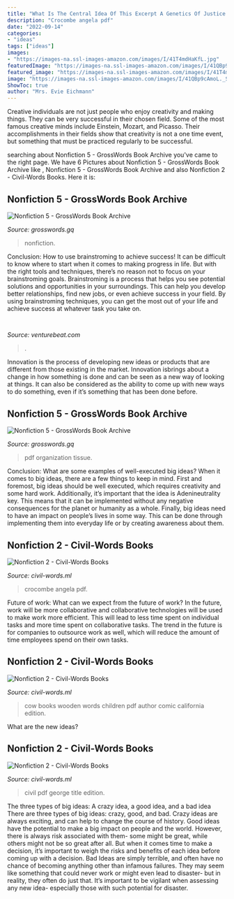 ```yaml
---
title: "What Is The Central Idea Of This Excerpt A Genetics Of Justice - Cow Books Wooden Words Children Pdf Author Comic California Edition"
description: "Crocombe angela pdf"
date: "2022-09-14"
categories:
- "ideas"
tags: ["ideas"]
images:
- "https://images-na.ssl-images-amazon.com/images/I/41T4mdHaKfL.jpg"
featuredImage: "https://images-na.ssl-images-amazon.com/images/I/41QBp9cAmoL._SX331_BO1,204,203,200_.jpg"
featured_image: "https://images-na.ssl-images-amazon.com/images/I/41T4mdHaKfL.jpg"
image: "https://images-na.ssl-images-amazon.com/images/I/41QBp9cAmoL._SX331_BO1,204,203,200_.jpg"
ShowToc: true
author: "Mrs. Evie Eichmann"
---
```



Creative individuals are not just people who enjoy creativity and making things. They can be very successful in their chosen field. Some of the most famous creative minds include Einstein, Mozart, and Picasso. Their accomplishments in their fields show that creativity is not a one time event, but something that must be practiced regularly to be successful.

	

		
searching about Nonfiction 5 - GrossWords Book Archive you've came to the right page. We have 6 Pictures about Nonfiction 5 - GrossWords Book Archive like , Nonfiction 5 - GrossWords Book Archive and also Nonfiction 2 - Civil-Words Books. Here it is:
		
    
## Nonfiction 5 - GrossWords Book Archive

<img loading=lazy src="https://images-na.ssl-images-amazon.com/images/I/41QBp9cAmoL._SX331_BO1,204,203,200_.jpg" onerror="this.onerror=null;this.src='https://tse1.mm.bing.net/th?id=OIP.bBkfGcKy3zUTrhTzuzIVuQAAAA&amp;pid=15.1';" alt="Nonfiction 5 - GrossWords Book Archive">

_Source: grosswords.gq_

>nonfiction. 

	

Conclusion: How to use brainstroming to achieve success!
It can be difficult to know where to start when it comes to making progress in life. But with the right tools and techniques, there’s no reason not to focus on your brainstroming goals. Brainstroming is a process that helps you see potential solutions and opportunities in your surroundings. This can help you develop better relationships, find new jobs, or even achieve success in your field. By using brainstroming techniques, you can get the most out of your life and achieve success at whatever task you take on.

    
## 

<img loading=lazy src="https://venturebeat.com/wp-content/uploads/2020/05/PME-iOS-v2-Join-Teams-Meeting-3.png?w=800" onerror="this.onerror=null;this.src='https://tse1.mm.bing.net/th?id=OIP.nb84xPLnVCtjD_VxKAnT5wHaEs&amp;pid=15.1';" alt="">

_Source: venturebeat.com_

>. 

	

Innovation is the process of developing new ideas or products that are different from those existing in the market. Innovation isbrings about a change in how something is done and can be seen as a new way of looking at things. It can also be considered as the ability to come up with new ways to do something, even if it’s something that has been done before.

    
## Nonfiction 5 - GrossWords Book Archive

<img loading=lazy src="https://images-na.ssl-images-amazon.com/images/I/41kqFA75stL._SX330_BO1%2c204%2c203%2c200_.jpg" onerror="this.onerror=null;this.src='https://tse2.mm.bing.net/th?id=OIP.ppcxqpkQO1zCFia8c9M0LwAAAA&amp;pid=15.1';" alt="Nonfiction 5 - GrossWords Book Archive">

_Source: grosswords.gq_

>pdf organization tissue. 

	

Conclusion: What are some examples of well-executed big ideas?
When it comes to big ideas, there are a few things to keep in mind. First and foremost, big ideas should be well executed, which requires creativity and some hard work. Additionally, it’s important that the idea is Adenineutrality key. This means that it can be implemented without any negative consequences for the planet or humanity as a whole. Finally, big ideas need to have an impact on people’s lives in some way. This can be done through implementing them into everyday life or by creating awareness about them.

    
## Nonfiction 2 - Civil-Words Books

<img loading=lazy src="https://images-na.ssl-images-amazon.com/images/I/41T4mdHaKfL.jpg" onerror="this.onerror=null;this.src='https://tse1.mm.bing.net/th?id=OIP.NSsgnSS8bKE7S_wtuSYq0QAAAA&amp;pid=15.1';" alt="Nonfiction 2 - Civil-Words Books">

_Source: civil-words.ml_

>crocombe angela pdf. 

	

Future of work: What can we expect from the future of work?
In the future, work will be more collaborative and collaborative technologies will be used to make work more efficient. This will lead to less time spent on individual tasks and more time spent on collaborative tasks. The trend in the future is for companies to outsource work as well, which will reduce the amount of time employees spend on their own tasks.

    
## Nonfiction 2 - Civil-Words Books

<img loading=lazy src="https://images-na.ssl-images-amazon.com/images/I/51m9tmnOs2L._SX265_BO1,204,203,200_.jpg" onerror="this.onerror=null;this.src='https://tse3.mm.bing.net/th?id=OIP.UKj7n4EUYFyvR31FwY-IcQAAAA&amp;pid=15.1';" alt="Nonfiction 2 - Civil-Words Books">

_Source: civil-words.ml_

>cow books wooden words children pdf author comic california edition. 

	

What are the new ideas?
 

    
## Nonfiction 2 - Civil-Words Books

<img loading=lazy src="https://images-na.ssl-images-amazon.com/images/I/51jjMkMOsjL._SX370_BO1,204,203,200_.jpg" onerror="this.onerror=null;this.src='https://tse4.mm.bing.net/th?id=OIP.-WAOMF5SzEfm28YfGFfpNgAAAA&amp;pid=15.1';" alt="Nonfiction 2 - Civil-Words Books">

_Source: civil-words.ml_

>civil pdf george title edition. 

	

The three types of big ideas: A crazy idea, a good idea, and a bad idea
There are three types of big ideas: crazy, good, and bad. Crazy ideas are always exciting, and can help to change the course of history. Good ideas have the potential to make a big impact on people and the world. However, there is always risk associated with them- some might be great, while others might not be so great after all. But when it comes time to make a decision, it’s important to weigh the risks and benefits of each idea before coming up with a decision.
Bad Ideas are simply terrible, and often have no chance of becoming anything other than infamous failures. They may seem like something that could never work or might even lead to disaster- but in reality, they often do just that. It’s important to be vigilant when assessing any new idea- especially those with such potential for disaster.

